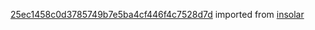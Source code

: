 [25ec1458c0d3785749b7e5ba4cf446f4c7528d7d](https://github.com/insolar/insolar/commit/25ec1458c0d3785749b7e5ba4cf446f4c7528d7d) imported from [insolar](https://github.com/insolar/insolar)
